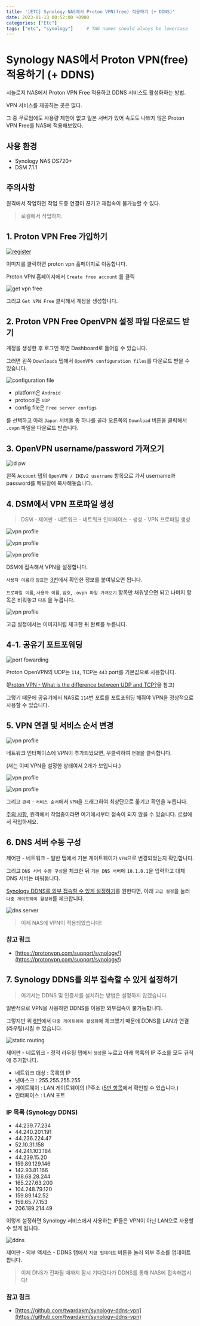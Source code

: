 ```yaml
---
title: '[ETC] Synology NAS에서 Proton VPN(free) 적용하기 (+ DDNS)'
date: 2023-01-13 00:52:00 +0900
categories: ["Etc"]
tags: ["etc", "synology"]     # TAG names should always be lowercase
---
```


# Synology NAS에서 Proton VPN(free) 적용하기 (+ DDNS)

시놀로지 NAS에서 Proton VPN Free 적용하고 DDNS 서비스도 활성화하는 방법.

VPN 서비스를 제공하는 곳은 많다.

그 중 무료임에도 사용량 제한이 없고 일본 서버가 있어 속도도 나쁘지 않은 Proton VPN Free를 NAS에 적용해보았다.

## 사용 환경

- Synology NAS DS720+
- DSM 7.1.1

## 주의사항

원격에서 작업하면 작업 도중 연결이 끊기고 재접속이 불가능할 수 있다.

> 로컬에서 작업하자.

## 1. Proton VPN Free 가입하기

[![register](https://raw.githubusercontent.com/lyw1217/TIL/main/ETC/images/synology_proton_vpn_1.png)](https://protonvpn.com/)

이미지를 클릭하면 proton vpn 홈페이지로 이동합니다.

Proton VPN 홈페이지에서 `Create free account` 를 클릭

![get vpn free](https://raw.githubusercontent.com/lyw1217/TIL/main/ETC/images/synology_proton_vpn_2.png)

그리고 `Get VPN Free` 클릭해서 계정을 생성합니다.


## 2. Proton VPN Free OpenVPN 설정 파일 다운로드 받기

계정을 생성한 후 로그인 하면 Dashboard로 들어갈 수 있습니다.

그러면 왼쪽 `Downloads` 탭에서 `OpenVPN configuration files`를 다운로드 받을 수 있습니다.

![configuration file](https://raw.githubusercontent.com/lyw1217/TIL/main/ETC/images/synology_proton_vpn_3.png)

- platform은 `Android`
- protocol은 `UDP`
- config file은 `Free server configs`

를 선택하고 아래 `Japan` 서버들 중 하나를 골라 오른쪽의 `Download` 버튼을 클릭해서 `.ovpn` 파일을 다운로드 받습니다.

## 3. OpenVPN username/password 가져오기

![id pw](https://raw.githubusercontent.com/lyw1217/TIL/main/ETC/images/synology_proton_vpn_4.png)

왼쪽 `Account` 탭의 `OpenVPN / IKEv2 username` 항목으로 가서 username과 password를 메모장에 복사해놓습니다.

## 4. DSM에서 VPN 프로파일 생성

> DSM - 제어판 - 네트워크 - 네트워크 인터페이스 - 생성 - VPN 프로파일 생성

![vpn profile](https://raw.githubusercontent.com/lyw1217/TIL/main/ETC/images/synology_proton_vpn_5.png)

![vpn profile](https://raw.githubusercontent.com/lyw1217/TIL/main/ETC/images/synology_proton_vpn_6.png)

![vpn profile](https://raw.githubusercontent.com/lyw1217/TIL/main/ETC/images/synology_proton_vpn_7.png)

DSM에 접속해서 VPN을 설정합니다.

`사용자 이름`과 `암호`는 [3번](#3-openvpn-usernamepassword-가져오기)에서 확인한 정보를 붙여넣으면 됩니다.

`프로파일 이름`, `사용자 이름`, `암호`, `.ovpn 파일 가져오기` 항목만 채워넣으면 되고 나머지 항목은 비워놓고 `다음` 을 누릅니다.

![vpn profile](https://raw.githubusercontent.com/lyw1217/TIL/main/ETC/images/synology_proton_vpn_8.png)

고급 설정에서는 이미지처럼 체크한 뒤 완료를 누릅니다.

## 4-1. 공유기 포트포워딩

![port fowarding](https://raw.githubusercontent.com/lyw1217/TIL/main/ETC/images/synology_proton_vpn_12.png)

Proton OpenVPN의 UDP는 `114`, TCP는 `443` port를 기본값으로 사용합니다.

([Proton VPN - What is the difference between UDP and TCP?](https://protonvpn.com/support/udp-tcp/)을 참고)

그렇기 때문에 공유기에서 NAS로 `114`번 포트를 포트포워딩 해줘야 VPN을 정상적으로 사용할 수 있습니다.

## 5. VPN 연결 및 서비스 순서 변경

![vpn profile](https://raw.githubusercontent.com/lyw1217/TIL/main/ETC/images/synology_proton_vpn_9.png)

네트워크 인터페이스에 VPN이 추가되었으면, 우클릭하여 `연결`을 클릭합니다.

(저는 이미 VPN을 설정한 상태여서 2개가 보입니다.)

![vpn profile](https://raw.githubusercontent.com/lyw1217/TIL/main/ETC/images/synology_proton_vpn_10.png)

![vpn profile](https://raw.githubusercontent.com/lyw1217/TIL/main/ETC/images/synology_proton_vpn_11.png)

그리고 `관리` - `서비스 순서`에서 `VPN`을 드래그하여 최상단으로 옮기고 확인을 누릅니다.

[주의 사항](#주의사항), 원격에서 작업중이라면 여기에서부터 접속이 되지 않을 수 있습니다. 로컬에서 작업하세요.

## 6. DNS 서버 수동 구성

제어판 - 네트워크 - 일반 탭에서 기본 게이트웨이가 `VPN`으로 변경되었는지 확인합니다.

그리고 `DNS 서버 수동 구성`을 체크한 뒤 `기본 DNS 서버`에 `10.1.0.1`을 입력하고 대체 DNS 서버는 비워둡니다.

[Synology DDNS를 외부 접속할 수 있게 설정하기](#7-synology-ddns를-외부-접속할-수-있게-설정하기)를 원한다면, 아래 `고급 설정`을 눌러 `다중 게이트웨이 활성화`를 체크합니다.

![dns server](https://raw.githubusercontent.com/lyw1217/TIL/main/ETC/images/synology_proton_vpn_13.png)

> 이제 NAS에 VPN이 적용되었습니다!

### 참고 링크

- [https://protonvpn.com/support/synology/](https://protonvpn.com/support/synology/)

## 7. Synology DDNS를 외부 접속할 수 있게 설정하기

> 여기서는 DDNS 및 인증서를 설치하는 방법은 설명하지 않겠습니다.

일반적으로 VPN을 사용하면 DDNS를 이용한 외부접속이 불가능합니다.

그렇지만 위 [6번](#6-dns-서버-수동-구성)에서 `다중 게이트웨이 활성화`에 체크했기 때문에 DDNS를 LAN과 연결(라우팅)시킬 수 있습니다.

![static routing](https://raw.githubusercontent.com/lyw1217/TIL/main/ETC/images/synology_proton_vpn_15.png)

제어판 - 네트워크 - 정적 라우팅 탭에서 `생성`을 누르고 아래 목록의 IP 주소를 모두 규칙에 추가합니다.

- 네트워크 대상 : 목록의 IP
- 넷마스크 : 255.255.255.255
- 게이트웨이 : LAN 게이트웨이의 IP주소 ([5번 항목](#5-vpn-연결-및-서비스-순서-변경)에서 확인할 수 있습니다.)
- 인터페이스 : LAN 포트

### IP 목록 (Synology DDNS)
- 44.239.77.234
- 44.240.201.191
- 44.236.224.47
- 52.10.31.158
- 44.241.103.184
- 44.239.15.20
- 159.89.129.146
- 142.93.81.166
- 138.68.28.244
- 165.227.63.200
- 104.248.79.120
- 159.89.142.52
- 159.65.77.153
- 206.189.214.49

이렇게 설정하면 Synology 서비스에서 사용하는 IP들은 VPN이 아닌 LAN으로 사용할 수 있게 됩니다.

![ddns](https://raw.githubusercontent.com/lyw1217/TIL/main/ETC/images/synology_proton_vpn_14.png)

제어판 - 외부 액세스 - DDNS 탭에서 `지금 업데이트` 버튼을 눌러 외부 주소를 업데이트 합니다.

> 이제 DNS가 전파될 때까지 잠시 기다렸다가 DDNS를 통해 NAS에 접속해봅시다!

### 참고 링크

- [https://github.com/twardakm/synology-ddns-vpn](https://github.com/twardakm/synology-ddns-vpn)